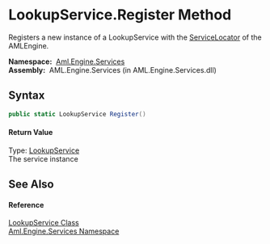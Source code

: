 LookupService.Register Method
=============================
Registers a new instance of a LookupService with the [ServiceLocator][1] of the AMLEngine.

  **Namespace:**  [Aml.Engine.Services][2]  
  **Assembly:**  AML.Engine.Services (in AML.Engine.Services.dll)

Syntax
------

```csharp
public static LookupService Register()
```

#### Return Value
Type: [LookupService][3]  
The service instance

See Also
--------

#### Reference
[LookupService Class][3]  
[Aml.Engine.Services Namespace][2]  

[1]: ../ServiceLocator/README.md
[2]: ../README.md
[3]: README.md
[4]: https://www.automationml.org
[5]: ../../icons/logoShade.png